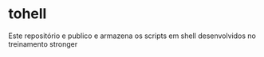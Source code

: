 # tohell
Este repositório e publico e armazena os scripts em shell desenvolvidos no treinamento stronger
